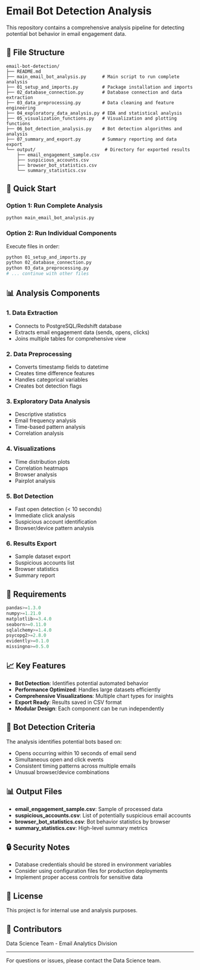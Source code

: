 # Email Bot Detection Analysis

This repository contains a comprehensive analysis pipeline for detecting potential bot behavior in email engagement data.

## 📁 File Structure

```
email-bot-detection/
├── README.md
├── main_email_bot_analysis.py      # Main script to run complete analysis
├── 01_setup_and_imports.py         # Package installation and imports
├── 02_database_connection.py       # Database connection and data extraction
├── 03_data_preprocessing.py        # Data cleaning and feature engineering
├── 04_exploratory_data_analysis.py # EDA and statistical analysis
├── 05_visualization_functions.py   # Visualization and plotting functions
├── 06_bot_detection_analysis.py    # Bot detection algorithms and analysis
├── 07_summary_and_export.py        # Summary reporting and data export
└── output/                          # Directory for exported results
    ├── email_engagement_sample.csv
    ├── suspicious_accounts.csv
    ├── browser_bot_statistics.csv
    └── summary_statistics.csv
```

## 🚀 Quick Start

### Option 1: Run Complete Analysis
```bash
python main_email_bot_analysis.py
```

### Option 2: Run Individual Components
Execute files in order:
```bash
python 01_setup_and_imports.py
python 02_database_connection.py
python 03_data_preprocessing.py
# ... continue with other files
```

## 📊 Analysis Components

### 1. Data Extraction
- Connects to PostgreSQL/Redshift database
- Extracts email engagement data (sends, opens, clicks)
- Joins multiple tables for comprehensive view

### 2. Data Preprocessing
- Converts timestamp fields to datetime
- Creates time difference features
- Handles categorical variables
- Creates bot detection flags

### 3. Exploratory Data Analysis
- Descriptive statistics
- Email frequency analysis
- Time-based pattern analysis
- Correlation analysis

### 4. Visualizations
- Time distribution plots
- Correlation heatmaps
- Browser analysis
- Pairplot analysis

### 5. Bot Detection
- Fast open detection (< 10 seconds)
- Immediate click analysis
- Suspicious account identification
- Browser/device pattern analysis

### 6. Results Export
- Sample dataset export
- Suspicious accounts list
- Browser statistics
- Summary report

## 🔧 Requirements

```python
pandas>=1.3.0
numpy>=1.21.0
matplotlib>=3.4.0
seaborn>=0.11.0
sqlalchemy>=1.4.0
psycopg2>=2.8.0
evidently>=0.1.0
missingno>=0.5.0
```

## 📈 Key Features

- **Bot Detection**: Identifies potential automated behavior
- **Performance Optimized**: Handles large datasets efficiently  
- **Comprehensive Visualizations**: Multiple chart types for insights
- **Export Ready**: Results saved in CSV format
- **Modular Design**: Each component can be run independently

## 🤖 Bot Detection Criteria

The analysis identifies potential bots based on:
- Opens occurring within 10 seconds of email send
- Simultaneous open and click events
- Consistent timing patterns across multiple emails
- Unusual browser/device combinations

## 📊 Output Files

- **email_engagement_sample.csv**: Sample of processed data
- **suspicious_accounts.csv**: List of potentially suspicious email accounts
- **browser_bot_statistics.csv**: Bot behavior statistics by browser
- **summary_statistics.csv**: High-level summary metrics

## 🔒 Security Notes

- Database credentials should be stored in environment variables
- Consider using configuration files for production deployments
- Implement proper access controls for sensitive data

## 📝 License

This project is for internal use and analysis purposes.

## 👥 Contributors

Data Science Team - Email Analytics Division

---

For questions or issues, please contact the Data Science team.